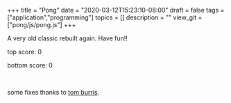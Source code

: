 +++
title = "Pong"
date = "2020-03-12T15:23:10-08:00"
draft = false
tags = ["application","programming"]
topics = []
description = ""
view_git = ["pong/js/pong.js"]
+++
<p>A very old classic rebuilt again. Have fun!!</p>
<!--more-->

<div id="application">
	<p>top score: <span id="top">0</span></p>
	<p>bottom score: <span id="bottom">0</span></p>
	<p id="events">&nbsp;</p>
	<canvas id="gameBoard" width="700px" height="600px"></canvas>
	<script src="js/main.js"></script>
</div>

some fixes thanks to [tom burris](https://github.com/Tombez).